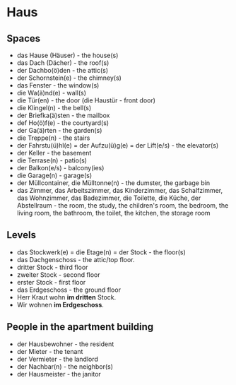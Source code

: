 # Haus

## Spaces
-  das Hause (Häuser) - the house(s)
-  das Dach (Dächer) - the roof(s)
-  der Dachbo(ö)den - the attic(s)
-  der Schornstein(e) - the chimney(s)
-  das Fenster - the window(s)
-  die Wa(ä)nd(e) - wall(s)
-  die Tür(en) - the door (die Haustür - front door)
-  die Klingel(n) - the bell(s)
-  der Briefka(ä)sten - the mailbox
-  def Ho(ö)f(e) - the courtyard(s)
-  der Ga(ä)rten - the garden(s)
-  die Treppe(n) - the stairs
-  der Fahrstu(ü)hl(e) = der Aufzu(ü)g(e) = der Lift(e/s) - the elevator(s)
-  der Keller - the basement
-  die Terrase(n) - patio(s)
-  der Balkon(e/s) - balcony(ies)
-  die Garage(n) - garage(s)
-  der Müllcontainer, die Mülltonne(n) - the dumster, the garbage bin
-  das Zimmer, das Arbeitszimmer, das Kinderzimmer, das Schalfzimmer, das Wohnzimmer, das Badezimmer, die Toilette, die Küche, der Abstellraum - the room, the study, the children's room, the bedroom, the living room, the bathroom, the toilet, the kitchen, the storage room
 
## Levels
- das Stockwerk(e) = die Etage(n) = der Stock - the floor(s)
- das Dachgenschoss - the attic/top floor.
- dritter Stock - third floor
- zweiter Stock - second floor
- erster Stock - first floor
- das Erdgeschoss - the ground floor
- Herr Kraut wohn **im dritten** Stock.
- Wir wohnen **im Erdgeschoss**.

## People in the apartment building
- der Hausbewohner - the resident
- der Mieter - the tenant
- der Vermieter - the landlord
- der Nachbar(n) - the neighbor(s)
- der Hausmeister - the janitor
  
